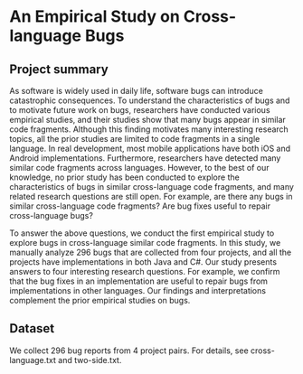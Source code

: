 # An Empirical Study on Cross-language Bugs

## Project summary

As software is widely used in daily life, software bugs can introduce catastrophic consequences. To understand the characteristics of bugs and to motivate future work on bugs, researchers have conducted various empirical studies, and their studies show that many bugs appear in similar code fragments. Although this finding motivates many interesting research topics,  all the prior studies are limited to code fragments in a single language. In real development, most mobile applications have both iOS and Android implementations. Furthermore, researchers have detected many similar code fragments across languages. However, to the best of our knowledge, no prior study has been conducted to explore the characteristics of bugs in similar cross-language code fragments, and many related research questions are still open. For example, are there any bugs in similar cross-language code fragments? Are bug fixes useful to repair cross-language bugs?

To answer the above questions, we conduct the first empirical study to explore bugs in cross-language similar code fragments. In this study, we manually analyze 296 bugs that are collected from four projects, and all the projects have implementations in both Java and C\#. Our study presents answers to four interesting research questions. For example, we confirm that the bug fixes in an implementation are useful to repair bugs from implementations in other languages. Our findings and interpretations complement the prior empirical studies on bugs.

## Dataset

We collect 296 bug reports from 4 project pairs. For details, see cross-language.txt and two-side.txt.